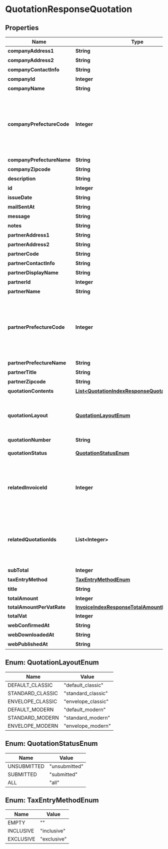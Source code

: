 

# QuotationResponseQuotation


## Properties

| Name | Type | Description | Notes |
|------------ | ------------- | ------------- | -------------|
|**companyAddress1** | **String** | 市区町村・番地 |  [optional] |
|**companyAddress2** | **String** | 建物名・部屋番号など |  [optional] |
|**companyContactInfo** | **String** | 事業所担当者名 |  [optional] |
|**companyId** | **Integer** | 事業所ID |  |
|**companyName** | **String** | 事業所名 |  |
|**companyPrefectureCode** | **Integer** | 都道府県コード（-1: 設定しない、0:北海道、1:青森、2:岩手、3:宮城、4:秋田、5:山形、6:福島、7:茨城、8:栃木、9:群馬、10:埼玉、11:千葉、12:東京、13:神奈川、14:新潟、15:富山、16:石川、17:福井、18:山梨、19:長野、20:岐阜、21:静岡、22:愛知、23:三重、24:滋賀、25:京都、26:大阪、27:兵庫、28:奈良、29:和歌山、30:鳥取、31:島根、32:岡山、33:広島、34:山口、35:徳島、36:香川、37:愛媛、38:高知、39:福岡、40:佐賀、41:長崎、42:熊本、43:大分、44:宮崎、45:鹿児島、46:沖縄 |  [optional] |
|**companyPrefectureName** | **String** | 都道府県 |  [optional] |
|**companyZipcode** | **String** | 郵便番号 |  [optional] |
|**description** | **String** | 概要 |  [optional] |
|**id** | **Integer** | 見積書ID |  |
|**issueDate** | **String** | 見積日 (yyyy-mm-dd) |  |
|**mailSentAt** | **String** | メール送信日時(最新) |  [optional] |
|**message** | **String** | メッセージ |  [optional] |
|**notes** | **String** | 備考 |  [optional] |
|**partnerAddress1** | **String** | 市区町村・番地 |  [optional] |
|**partnerAddress2** | **String** | 建物名・部屋番号など |  [optional] |
|**partnerCode** | **String** | 取引先コード |  [optional] |
|**partnerContactInfo** | **String** | 取引先担当者名 |  [optional] |
|**partnerDisplayName** | **String** | 見積書に表示する取引先名 |  [optional] |
|**partnerId** | **Integer** | 取引先ID |  |
|**partnerName** | **String** | 取引先名 |  [optional] |
|**partnerPrefectureCode** | **Integer** | 都道府県コード（-1: 設定しない、0:北海道、1:青森、2:岩手、3:宮城、4:秋田、5:山形、6:福島、7:茨城、8:栃木、9:群馬、10:埼玉、11:千葉、12:東京、13:神奈川、14:新潟、15:富山、16:石川、17:福井、18:山梨、19:長野、20:岐阜、21:静岡、22:愛知、23:三重、24:滋賀、25:京都、26:大阪、27:兵庫、28:奈良、29:和歌山、30:鳥取、31:島根、32:岡山、33:広島、34:山口、35:徳島、36:香川、37:愛媛、38:高知、39:福岡、40:佐賀、41:長崎、42:熊本、43:大分、44:宮崎、45:鹿児島、46:沖縄 |  [optional] |
|**partnerPrefectureName** | **String** | 都道府県 |  [optional] |
|**partnerTitle** | **String** | 敬称（御中、様、(空白)の3つから選択） |  |
|**partnerZipcode** | **String** | 郵便番号 |  [optional] |
|**quotationContents** | [**List&lt;QuotationIndexResponseQuotationContents&gt;**](QuotationIndexResponseQuotationContents.md) | 見積内容 |  [optional] |
|**quotationLayout** | [**QuotationLayoutEnum**](#QuotationLayoutEnum) | 見積書レイアウト * &#x60;default_classic&#x60; - レイアウト１/クラシック (デフォルト)  * &#x60;standard_classic&#x60; - レイアウト２/クラシック  * &#x60;envelope_classic&#x60; - 封筒１/クラシック  * &#x60;default_modern&#x60; - レイアウト１/モダン  * &#x60;standard_modern&#x60; - レイアウト２/モダン  * &#x60;envelope_modern&#x60; - 封筒/モダン |  |
|**quotationNumber** | **String** | 見積書番号 |  |
|**quotationStatus** | [**QuotationStatusEnum**](#QuotationStatusEnum) | 見積書ステータス  (unsubmitted: 送付待ち, submitted: 送付済み, all: 全て) |  |
|**relatedInvoiceId** | **Integer** | 関連する請求書ID&lt;br&gt; 下記で作成したものが該当します。  &lt;a href&#x3D;\&quot;https://support.freee.co.jp/hc/ja/articles/203318410#1-2\&quot; target&#x3D;\&quot;_blank\&quot;&gt;見積書・納品書を納品書・請求書に変換する&lt;/a&gt;&lt;br&gt; &lt;a href&#x3D;\&quot;https://support.freee.co.jp/hc/ja/articles/209076226\&quot; target&#x3D;\&quot;_blank\&quot;&gt;複数の見積書・納品書から合算請求書を作成する&lt;/a&gt;&lt;br&gt;  |  [optional] |
|**relatedQuotationIds** | **List&lt;Integer&gt;** | 関連する見積書ID(配列)&lt;br&gt; 下記で作成したものが該当します。  &lt;a href&#x3D;\&quot;https://support.freee.co.jp/hc/ja/articles/203318410#1-2\&quot; target&#x3D;\&quot;_blank\&quot;&gt;見積書・納品書を納品書・請求書に変換する&lt;/a&gt;&lt;br&gt; &lt;a href&#x3D;\&quot;https://support.freee.co.jp/hc/ja/articles/209076226\&quot; target&#x3D;\&quot;_blank\&quot;&gt;複数の見積書・納品書から合算請求書を作成する&lt;/a&gt;&lt;br&gt;  |  [optional] |
|**subTotal** | **Integer** | 小計 |  [optional] |
|**taxEntryMethod** | [**TaxEntryMethodEnum**](#TaxEntryMethodEnum) | 見積書の消費税計算方法(inclusive: 内税, exclusive: 外税) |  |
|**title** | **String** | タイトル |  [optional] |
|**totalAmount** | **Integer** | 合計金額 |  |
|**totalAmountPerVatRate** | [**InvoiceIndexResponseTotalAmountPerVatRate**](InvoiceIndexResponseTotalAmountPerVatRate.md) |  |  |
|**totalVat** | **Integer** | 消費税 |  [optional] |
|**webConfirmedAt** | **String** | Web共有取引先確認日時(最新) |  [optional] |
|**webDownloadedAt** | **String** | Web共有ダウンロード日時(最新) |  [optional] |
|**webPublishedAt** | **String** | Web共有日時(最新) |  [optional] |



## Enum: QuotationLayoutEnum

| Name | Value |
|---- | -----|
| DEFAULT_CLASSIC | &quot;default_classic&quot; |
| STANDARD_CLASSIC | &quot;standard_classic&quot; |
| ENVELOPE_CLASSIC | &quot;envelope_classic&quot; |
| DEFAULT_MODERN | &quot;default_modern&quot; |
| STANDARD_MODERN | &quot;standard_modern&quot; |
| ENVELOPE_MODERN | &quot;envelope_modern&quot; |



## Enum: QuotationStatusEnum

| Name | Value |
|---- | -----|
| UNSUBMITTED | &quot;unsubmitted&quot; |
| SUBMITTED | &quot;submitted&quot; |
| ALL | &quot;all&quot; |



## Enum: TaxEntryMethodEnum

| Name | Value |
|---- | -----|
| EMPTY | &quot;&quot; |
| INCLUSIVE | &quot;inclusive&quot; |
| EXCLUSIVE | &quot;exclusive&quot; |



